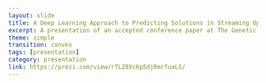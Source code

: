 ```yaml
---
layout: slide
title: A Deep Learning Approach to Predicting Solutions in Streaming Optimisation Domains
excerpt: A presentation of an accepted conference paper at The Genetic and Evolutionary Computation Conference (GECCO20)
theme: simple
transition: convex
tags: [presentation]
category: presentation
link: https://prezi.com/view/rTLZ8XcKp5djRmrfuaLS/
---
```



